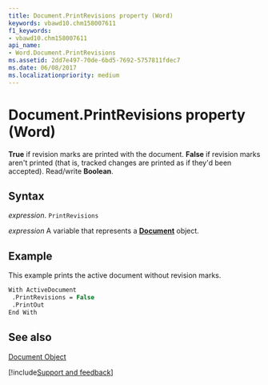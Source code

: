 ```yaml
---
title: Document.PrintRevisions property (Word)
keywords: vbawd10.chm158007611
f1_keywords:
- vbawd10.chm158007611
api_name:
- Word.Document.PrintRevisions
ms.assetid: 2dd7e497-70de-6bd5-7692-5757811fdec7
ms.date: 06/08/2017
ms.localizationpriority: medium
---
```



# Document.PrintRevisions property (Word)

 **True** if revision marks are printed with the document. **False** if revision marks aren't printed (that is, tracked changes are printed as if they'd been accepted). Read/write **Boolean**.


## Syntax

_expression_. `PrintRevisions`

_expression_ A variable that represents a **[Document](Word.Document.md)** object.


## Example

This example prints the active document without revision marks.


```vb
With ActiveDocument 
 .PrintRevisions = False 
 .PrintOut 
End With
```


## See also


[Document Object](Word.Document.md)

[!include[Support and feedback](~/includes/feedback-boilerplate.md)]